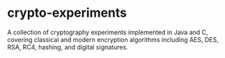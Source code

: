 # crypto-experiments
A collection of cryptography experiments implemented in Java and C, covering classical and modern encryption algorithms including AES, DES, RSA, RC4, hashing, and digital signatures.
